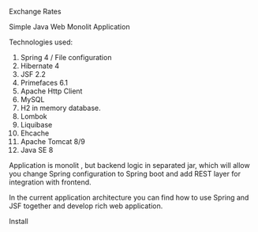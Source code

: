 Exchange Rates

Simple Java Web Monolit Application

Technologies used:

1. Spring 4 / File configuration
2. Hibernate 4
3. JSF 2.2
4. Primefaces 6.1
5. Apache Http Client
6. MySQL
7. H2 in memory database.
8. Lombok
9. Liquibase
10. Ehcache
11. Apache Tomcat 8/9
12. Java SE 8

Application is monolit , but backend logic in separated  jar, which will allow you change Spring configuration to Spring boot and add REST layer for integration with frontend.

In the current application architecture you can find how to use Spring and JSF together and develop rich web application.

Install


